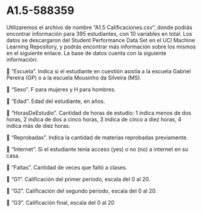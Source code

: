 # A1.5-588359


Utilizaremos el archivo de nombre “A1.5 Calificaciones.csv”, donde podrás encontrar información
para 395 estudiantes, con 10 variables en total. Los datos se descargaron del Student
Performance Data Set en el UCI Machine Learning Repository, y podrás encontrar más
información sobre los mismos en el siguiente enlace.
La base de datos cuenta con la siguiente información:

 “Escuela”. Indica si el estudiante en cuestión asistía a la escuela Gabriel Pereira (GP) o
a la escuela Mousinho da Silveira (MS).

 “Sexo”. F para mujeres y H para hombres.

 “Edad”. Edad del estudiante, en años.

 “HorasDeEstudio”. Cantidad de horas de estudio: 1 indica menos de dos horas, 2
indica de dos a cinco horas, 3 indica de cinco a diez horas, 4 indica más de diez horas.

 “Reprobadas”. Indica la cantidad de materias reprobadas previamente.

 “Internet”. Si el estudiante tenía acceso (yes) o no (no) a internet en su casa.

 “Faltas”. Cantidad de veces que faltó a clases.

 “G1”. Calificación del primer periodo, escala del 0 al 20.

 “G2”. Calificación del segundo periodo, escala del 0 al 20.

 “G3”. Calificación final, escala del 0 al 20


